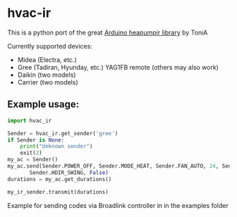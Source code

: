 # hvac-ir

This is a python port of the great [Arduino heapumpir library](https://github.com/ToniA/arduino-heatpumpir) by ToniA

Currently supported devices:

* Midea (Electra, etc.)
* Gree (Tadiran, Hyunday, etc.) YAG1FB remote (others may also work)
* Daikin (two models)
* Carrier (two models)

## Example usage:

```python
import hvac_ir

Sender = hvac_ir.get_sender('gree')
if Sender is None:
    print("Unknown sender")
    exit(2)
my_ac = Sender()
my_ac.send(Sender.POWER_OFF, Sender.MODE_HEAT, Sender.FAN_AUTO, 24, Sender.VDIR_SWING_DOWN,
       Sender.HDIR_SWING, False)
durations = my_ac.get_durations()

my_ir_sender.transmit(durations)
```

Example for sending codes via Broadlink controller in in the examples folder
